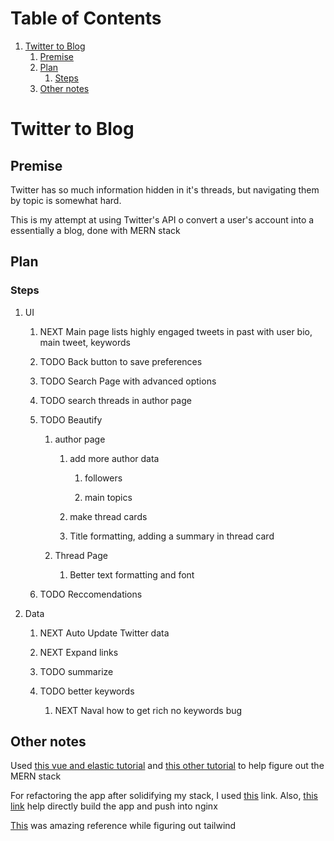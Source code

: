 
# Table of Contents

1.  [Twitter to Blog](#org43c578e)
    1.  [Premise](#orgb554ccd)
    2.  [Plan](#org0b6a65b)
        1.  [Steps](#org3e191f5)
    3.  [Other notes](#org5036197)


<a id="org43c578e"></a>

# Twitter to Blog


<a id="orgb554ccd"></a>

## Premise

Twitter has so much information hidden in it's threads, but navigating them by topic is somewhat hard.

This is my attempt at using Twitter's API o convert a user's account into a essentially a blog, done with MERN stack


<a id="org0b6a65b"></a>

## Plan


<a id="org3e191f5"></a>

### Steps

1.  UI

    1.  NEXT Main page lists highly engaged tweets in past with user bio, main tweet, keywords
    
    2.  TODO Back button to save preferences
    
    3.  TODO Search Page with advanced options
    
    4.  TODO search threads in author page
    
    5.  TODO Beautify
    
        1.  author page
        
            1.  add more author data
            
                1.  followers
                
                2.  main topics
            
            2.  make thread cards
            
            3.  Title formatting, adding a summary in thread card
        
        2.  Thread Page
        
            1.  Better text formatting and font
    
    6.  TODO Reccomendations

2.  Data

    1.  NEXT Auto Update Twitter data
    
    2.  NEXT Expand links
    
    3.  TODO summarize
    
    4.  TODO better keywords
    
        1.  NEXT Naval how to get rich no keywords bug


<a id="org5036197"></a>

## Other notes

Used [this vue and elastic tutorial](https://blog.patricktriest.com/text-search-docker-elasticsearch/) and [this other tutorial](https://blog.logrocket.com/full-text-search-with-node-js-and-elasticsearch-on-docker/) to help figure out the MERN stack

For refactoring the app after solidifying my stack, I used [this](https://www.section.io/engineering-education/build-and-dockerize-a-full-stack-react-app-with-nodejs-and-nginx/) link. Also, [this link](https://tiangolo.medium.com/react-in-docker-with-nginx-built-with-multi-stage-docker-builds-including-testing-8cc49d6ec305) help directly build the app and push into nginx

[This](https://github.com/fireship-io/tailwind-dashboard/blob/main/src/index.css) was amazing reference while figuring out tailwind

